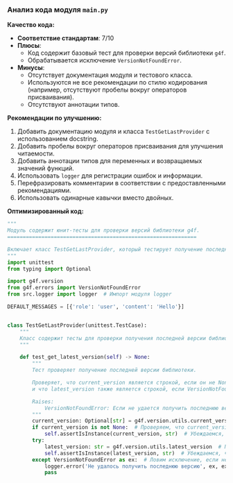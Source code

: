 ### **Анализ кода модуля `main.py`**

**Качество кода:**

*   **Соответствие стандартам**: 7/10
*   **Плюсы**:
    *   Код содержит базовый тест для проверки версий библиотеки `g4f`.
    *   Обрабатывается исключение `VersionNotFoundError`.
*   **Минусы**:
    *   Отсутствует документация модуля и тестового класса.
    *   Используются не все рекомендации по стилю кодирования (например, отсутствуют пробелы вокруг операторов присваивания).
    *   Отсутствуют аннотации типов.

**Рекомендации по улучшению:**

1.  Добавить документацию модуля и класса `TestGetLastProvider` с использованием docstring.
2.  Добавить пробелы вокруг операторов присваивания для улучшения читаемости.
3.  Добавить аннотации типов для переменных и возвращаемых значений функций.
4.  Использовать `logger` для регистрации ошибок и информации.
5.  Перефразировать комментарии в соответствии с предоставленными рекомендациями.
6.  Использовать одинарные кавычки вместо двойных.

**Оптимизированный код:**

```python
"""
Модуль содержит юнит-тесты для проверки версий библиотеки g4f.
=============================================================

Включает класс TestGetLastProvider, который тестирует получение последней версии библиотеки.
"""
import unittest
from typing import Optional

import g4f.version
from g4f.errors import VersionNotFoundError
from src.logger import logger  # Импорт модуля logger

DEFAULT_MESSAGES = [{'role': 'user', 'content': 'Hello'}]


class TestGetLastProvider(unittest.TestCase):
    """
    Класс содержит тесты для проверки получения последней версии библиотеки g4f.
    """

    def test_get_latest_version(self) -> None:
        """
        Тест проверяет получение последней версии библиотеки.

        Проверяет, что current_version является строкой, если он не None,
        и что latest_version также является строкой, если VersionNotFoundError не возникает.

        Raises:
            VersionNotFoundError: Если не удается получить последнюю версию.
        """
        current_version: Optional[str] = g4f.version.utils.current_version  # Получаем текущую версию
        if current_version is not None:  # Проверяем, что current_version не None
            self.assertIsInstance(current_version, str)  # Убеждаемся, что это строка
        try:
            latest_version: str = g4f.version.utils.latest_version  # Пытаемся получить последнюю версию
            self.assertIsInstance(latest_version, str)  # Убеждаемся, что это строка
        except VersionNotFoundError as ex:  # Ловим исключение, если не удалось получить версию
            logger.error('Не удалось получить последнюю версию', ex, exc_info=True)  # Логируем ошибку
            pass